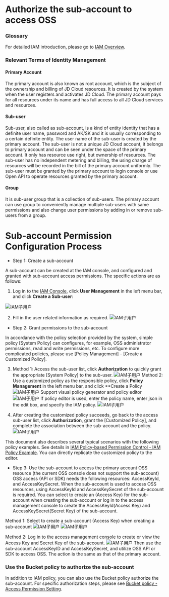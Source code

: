 # Authorize the sub-account to access OSS
### Glossary
For detailed IAM introduction, please go to [IAM Overview](https://docs.jdcloud.com/en/iam/product-overview).

### Relevant Terms of Identity Management
#### Primary Account
The primary account is also known as root account, which is the subject of the ownership and billing of JD Cloud resources. It is created by the system when the user registers and activates JD Cloud. The primary account pays for all resources under its name and has full access to all JD Cloud services and resources.

#### Sub-user
Sub-user, also called as sub-account, is a kind of entity identity that has a definite user name, password and AK/SK and it is usually corresponding to a certain definite entity. The user name of the sub-user is created by the primary account. The sub-user is not a unique JD Cloud account,
it belongs to primary account and can be seen under the space of the primary account. It only has resource use right, but ownership of resources.
The sub-user has no independent metering and billing, the using charge of resources will be recorded in the bill of the primary account uniformly. The sub-user must be granted by the primary account to login console or use Open API to operate resources granted by the primary account.
#### Group
It is sub-user group that is a collection of sub-users. The primary account can use group to conveniently manage multiple sub-users with same permissions and also change user permissions by adding in or remove sub-users from a group.

# Sub-account Permission Configuration Process

- Step 1: Create a sub-account

 A sub-account can be created at the IAM console, and configured and granted with sub-account access permissions. The specific actions are as follows:
 
 1. Log in to the [IAM Console](https://iam-console.jdcloud.com/summary), click **User Management** in the left menu bar, and click **Create a Sub-user**:
 
 ![IAM子用户](../../../../../image/Object-Storage-Service/OSS-108.png)
 
2. Fill in the user related information as required.
![IAM子用户](../../../../../image/Object-Storage-Service/OSS-109.png)

- Step 2: Grant permissions to the sub-account

In accordance with the policy selection provided by the system, simple policy [System Policy] can configures, for example, OSS administrator permissions, read and write permissions, etc. To configure more complicated policies, please use [Policy Management] - [Create a Customized Policy].

3. Method 1: Access the sub-user list, click **Authorization** to quickly grant the appropriate [System Policy] to the sub-user.
![IAM子用户](../../../../../image/Object-Storage-Service/OSS-110.png)
Method 2: Use a customized policy as the responsible policy, click **Policy Management** in the left menu bar, and click **Create a Policy
![IAM子用户](../../../../../image/Object-Storage-Service/OSS-113.png)
Support visual policy generator and policy editor
![IAM子用户](../../../../../image/Object-Storage-Service/OSS-112.png)
If policy editor is used, enter the policy name, enter json in the edit box, and specify the IAM policy.
![IAM子用户](../../../../../image/Object-Storage-Service/OSS-111.png)

4. After creating the customized policy succeeds, go back to the access sub-user list, click **Authorization**, grant the [Customized Policy], and complete the association between the sub-account and the policy.
![IAM子用户](../../../../../image/Object-Storage-Service/OSS-114.png)

This document also describes several typical scenarios with the following policy examples. See details in [IAM Policy-based Permission Control - IAM Policy Example](../../Operation-Guide/Access-Control/Access-Control-Base-On-IAM-Policy.md). You can directly replicate the customized policy to the editor.

- Step 3: Use the sub-account to access the primary account OSS resource (the current OSS console does not support the sub-account)
OSS access (API or SDK) needs the following resources: AccessKeyId, and AccessKeySecret.
When the sub-account is used to access OSS resources, using AccessKeyId and AccessKeySecret of the sub-account is required. You can select to create an (Access Key) for the sub-account when creating the sub-account or log in to the access management console to create the AccessKeyId(Access Key) and AccessKeySecret(Secret Key) of the sub-account.

Method 1: Select to create a sub-account (Access Key) when creating a sub-account
![IAM子用户](../../../../../image/Object-Storage-Service/OSS-115.png)
![IAM子用户](../../../../../image/Object-Storage-Service/OSS-116.jpg)

Method 2: Log in to the access management console to create or view the Access Key and Secret Key of the sub-account.
![IAM子用户](../../../../../image/Object-Storage-Service/OSS-117.png)
Then use the sub-account AccessKeyID and AccessKeySecret, and utilize OSS API or SDK to access OSS. The action is the same as that of the primary account.

### Use the Bucket policy to authorize the sub-account

In addition to IAM policy, you can also use the Bucket policy authorize the sub-account. For specific authorization steps, please see [Bucket policy - Access Permission Setting](../../Operation-Guide/Manage-Bucket/Set-Bucket-Policy-2.md).














